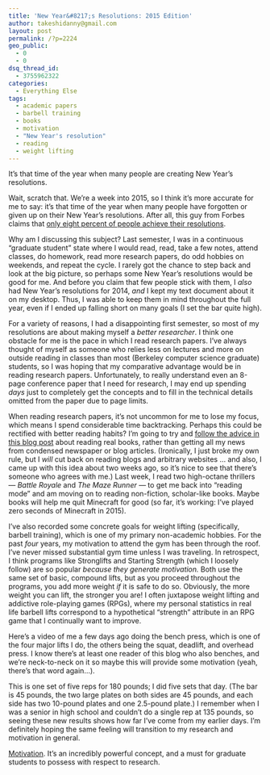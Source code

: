 ```yaml
---
title: 'New Year&#8217;s Resolutions: 2015 Edition'
author: takeshidanny@gmail.com
layout: post
permalink: /?p=2224
geo_public:
  - 0
  - 0
dsq_thread_id:
  - 3755962322
categories:
  - Everything Else
tags:
  - academic papers
  - barbell training
  - books
  - motivation
  - "New Year's resolution"
  - reading
  - weight lifting
---
```

It&#8217;s that time of the year when many people are creating New Year&#8217;s resolutions.

Wait, scratch that. We&#8217;re a week into 2015, so I think it&#8217;s more accurate for me to say: it&#8217;s that time of the year when many people have forgotten or given up on their New Year&#8217;s resolutions. After all, this guy from Forbes claims that [only eight percent of people achieve their resolutions][1].

Why am I discussing this subject? Last semester, I was in a continuous &#8220;graduate student&#8221; state where I would read, read, take a few notes, attend classes, do homework, read more research papers, do odd hobbies on weekends, and repeat the cycle. I rarely got the chance to step back and look at the big picture, so perhaps some New Year&#8217;s resolutions would be good for me. And before you claim that few people stick with them, I *also* had New Year&#8217;s resolutions for 2014, *and* I kept my text document about it on my desktop. Thus, I was able to keep them in mind throughout the full year, even if I ended up falling short on many goals (I set the bar quite high).

For a variety of reasons, I had a disappointing first semester, so most of my resolutions are about making myself a *better researcher*. I think one obstacle for me is the pace in which I read research papers. I&#8217;ve always thought of myself as someone who relies less on lectures and more on outside reading in classes than most (Berkeley computer science graduate) students, so I was hoping that my comparative advantage would be in reading research papers. Unfortunately, to really understand even an 8-page conference paper that I need for research, I may end up spending *days* just to completely get the concepts and to fill in the technical details omitted from the paper due to page limits.

When reading research papers, it&#8217;s not uncommon for me to lose my focus, which means I spend considerable time backtracking. Perhaps this could be rectified with better reading habits? I&#8217;m going to try and [follow the advice in this blog post][2] about reading real books, rather than getting all my news from condensed newspaper or blog articles. (Ironically, I just broke my own rule, but I *will* cut back on reading blogs and arbitrary websites &#8230; and also, I came up with this idea about two weeks ago, so it&#8217;s nice to see that there&#8217;s someone who agrees with me.) Last week, I read two high-octane thrillers &#8212; *Battle Royale* and *The Maze Runner &#8212;* to get me back into &#8220;reading mode&#8221; and am moving on to reading non-fiction, scholar-like books. Maybe books will help me quit Minecraft for good (so far, it&#8217;s working: I&#8217;ve played zero seconds of Minecraft in 2015).

I&#8217;ve also recorded some concrete goals for weight lifting (specifically, barbell training), which is one of my primary non-academic hobbies. For the past *four* years, my motivation to attend the gym has been through the roof. I&#8217;ve never missed substantial gym time unless I was traveling. In retrospect, I think programs like Stronglifts and Starting Strength (which I loosely follow) are so popular *because they generate motivation.* Both use the same set of basic, compound lifts, but as you proceed throughout the programs, you add more weight *if* it is safe to do so. Obviously, the more weight you can lift, the stronger you are! I often juxtapose weight lifting and addictive role-playing games (RPGs), where my personal statistics in real life barbell lifts correspond to a hypothetical &#8220;strength&#8221; attribute in an RPG game that I continually want to improve.

Here&#8217;s a video of me a few days ago doing the bench press, which is one of the four major lifts I do, the others being the squat, deadlift, and overhead press. I know there&#8217;s at least one reader of this blog who also benches, and we&#8217;re neck-to-neck on it so maybe this will provide some motivation (yeah, there&#8217;s that word again&#8230;).



This is one set of five reps for 180 pounds; I did five sets that day. (The bar is 45 pounds, the two large plates on both sides are 45 pounds, and each side has two 10-pound plates and one 2.5-pound plate.) I remember when I was a senior in high school and couldn&#8217;t do a single rep at 135 pounds, so seeing these new results shows how far I&#8217;ve come from my earlier days. I&#8217;m definitely hoping the same feeling will transition to my research and motivation in general.

[Motivation][3]. It&#8217;s an incredibly powerful concept, and a must for graduate students to possess with respect to research.

 [1]: http://www.forbes.com/sites/dandiamond/2013/01/01/just-8-of-people-achieve-their-new-years-resolutions-heres-how-they-did-it/
 [2]: http://calnewport.com/blog/2015/01/05/deep-habits-read-a-real-book-slowly/
 [3]: http://pgbovine.net/mmm-student-advising.htm